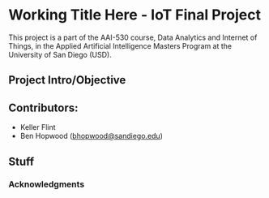 # Working Title Here - IoT Final Project
This project is a part of the AAI-530 course, Data Analytics and Internet of Things, in the Applied Artificial Intelligence Masters Program at the University of San Diego (USD).


## Project Intro/Objective


## Contributors:
- Keller Flint
- Ben Hopwood (bhopwood@sandiego.edu)

## Stuff


### Acknowledgments